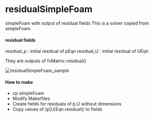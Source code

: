# residualSimpleFoam
simpleFoam with output of residual fields
This is a solver copied from simpleFoam.

#### residual fields
residual_p : initial residual of pEqn
residual_U : initial residual of UEqn

They are outputs of fvMatrix::residual()

![residualSimpleFoam_sample](https://github.com/inabower/residualSimpleFoam/test/residual.gif)

#### How to make

- cp simpleFoam
- Modify Make/files
- Create fields for residuals of p,U without dimensions
- Copy values of (p|U)Eqn.residual() to fields
